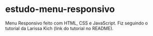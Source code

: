 # estudo-menu-responsivo
 Menu Responsivo feito com HTML, CSS e JavaScript. Fiz seguindo o tutorial da Larissa Kich (link do tutorial no README).

